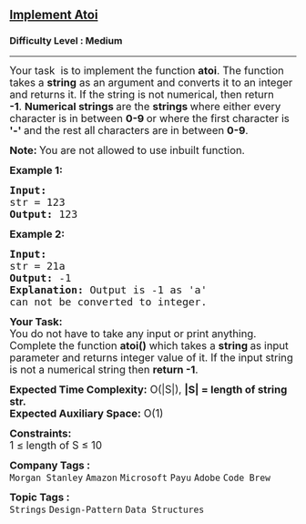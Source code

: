 <h2><a href="https://www.geeksforgeeks.org/problems/implement-atoi/1">Implement Atoi</a></h2><h3>Difficulty Level : Medium</h3><hr><div class="problems_problem_content__Xm_eO"><p><span style="font-size: 18px;">Your task &nbsp;is to implement the function <strong>atoi</strong>. The function takes a <strong>string</strong> as an argument and converts it to an integer and returns it. If the string is not numerical, then return <strong>-1</strong>.&nbsp;</span><strong style="font-size: 18px;">Numerical </strong><span style="font-size: 18px;"><strong>strings </strong>are the <strong>strings </strong>where either every character is in between <strong>0-9 </strong>or where the first character is <strong>'-' </strong>and the rest all characters are in between <strong>0-9</strong>.</span></p>
<p><span style="font-size: 18px;"><strong>Note:&nbsp;</strong>You are not allowed to use inbuilt function.<br></span></p>
<p><span style="font-size: 18px;"><strong>Example 1:</strong></span></p>
<pre><span style="font-size: 18px;"><strong>Input:
</strong>str = 123
<strong>Output: </strong>123
</span></pre>
<p><span style="font-size: 18px;"><strong>Example 2:</strong></span></p>
<pre><span style="font-size: 18px;"><strong>Input:
</strong>str = 21a
<strong>Output: </strong>-1<strong>
Explanation: </strong>Output is -1 as 'a'<br>can not be converted to integer.
</span></pre>
<p><span style="font-size: 18px;"><strong>Your Task:</strong><br>You do not have to take any input or print anything. Complete the function <strong>atoi()</strong>&nbsp;which takes a <strong>string </strong>as input parameter and returns integer value of it. If the input string is not a numerical string then <strong>return -1</strong>.<br></span></p>
<p><span style="font-size: 18px;"><strong>Expected Time Complexity:</strong>&nbsp;O(|S|), <strong>|S| = length of string str.</strong><br><strong>Expected Auxiliary Space:</strong>&nbsp;O(1)<br></span></p>
<p><span style="font-size: 18px;"><strong>Constraints:</strong><br>1 ≤ length of S ≤ 10</span></p></div><p><span style=font-size:18px><strong>Company Tags : </strong><br><code>Morgan Stanley</code>&nbsp;<code>Amazon</code>&nbsp;<code>Microsoft</code>&nbsp;<code>Payu</code>&nbsp;<code>Adobe</code>&nbsp;<code>Code Brew</code>&nbsp;<br><p><span style=font-size:18px><strong>Topic Tags : </strong><br><code>Strings</code>&nbsp;<code>Design-Pattern</code>&nbsp;<code>Data Structures</code>&nbsp;